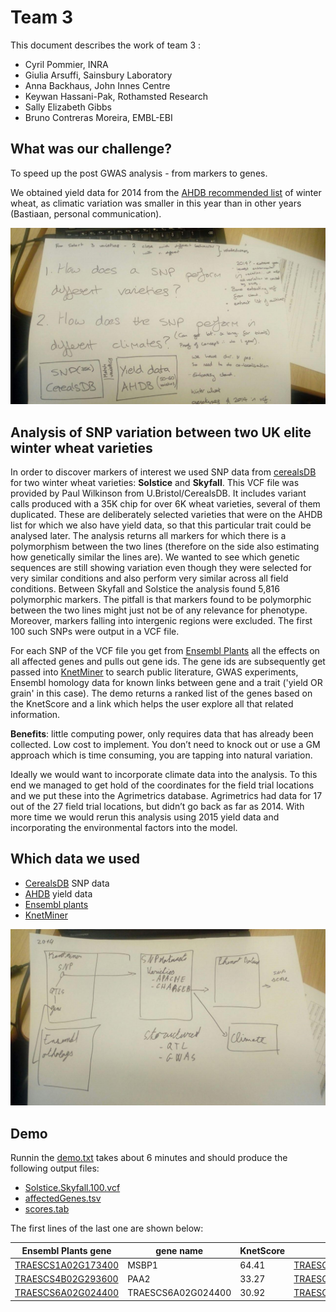 # Team 3

This document describes the work of team 3 :
+ Cyril Pommier, INRA
+ Giulia Arsuffi, Sainsbury Laboratory
+ Anna Backhaus, John Innes Centre
+ Keywan Hassani-Pak, Rothamsted Research
+ Sally Elizabeth Gibbs
+ Bruno Contreras Moreira, EMBL-EBI

## What was our challenge?

To speed up the post GWAS analysis - from markers to genes.

We obtained yield data for 2014 from the [AHDB recommended list](https://cereals.ahdb.org.uk) of winter wheat, 
as climatic variation was smaller in this year than in other years (Bastiaan, personal communication).   

![main questions](pics/photo_2019-03-08_15-55-22.jpg)

## Analysis of SNP variation between two UK elite winter wheat varieties

In order to discover markers of interest we used SNP data from [cerealsDB](http://www.cerealsdb.uk.net/cerealgenomics/CerealsDB/indexNEW.php) 
for two winter wheat varieties: **Solstice** and **Skyfall**. This VCF file was provided by Paul Wilkinson from U.Bristol/CerealsDB.
It includes variant calls produced with a 35K chip for over 6K wheat varieties, several of them duplicated.
These are deliberately selected varieties that were on the AHDB list for which we also have yield data, so that this particular trait could be analysed later. The analysis returns all markers for which there is a polymorphism between the two lines (therefore on the side also estimating how genetically similar the lines are). 
We wanted to see which genetic sequences are still showing variation even though they were selected for very similar conditions and also perform very similar across all field conditions. Between Skyfall and Solstice the analysis found 5,816 polymorphic markers. The pitfall is that markers found to be polymorphic between the two lines might just not be of any relevance for phenotype. Moreover, markers falling into intergenic regions were excluded. The first 100 such SNPs were output in a VCF file. 

For each SNP of the VCF file you get from [Ensembl Plants](http://plants.ensembl.org) all the effects on all affected genes and pulls out gene ids. The gene ids are subsequently get passed into [KnetMiner](http://knetminer.rothamsted.ac.uk/) to search public literature, GWAS experiments, Ensembl homology data for known links between gene and a trait ('yield OR grain' in this case). The demo returns a ranked list of the genes based on the KnetScore and a link which helps the user explore all that related information.

**Benefits**: little computing power, only requires data that has already been collected. Low cost to implement. You don’t need to knock out or use a GM approach which is time consuming, you are tapping into natural variation.

Ideally we would want to incorporate climate data into the analysis. To this end we managed to get hold of the coordinates for the field trial locations and we put these into the Agrimetrics database. Agrimetrics had data for 17 out of the 27 field trial locations, but didn’t go back as far as 2014. With more time we would rerun this analysis using 2015 yield data and incorporating the environmental factors into the model.

## Which data we used

* [CerealsDB](http://www.cerealsdb.uk.net/cerealgenomics/CerealsDB/indexNEW.php) SNP data
* [AHDB](https://cereals.ahdb.org.uk) yield data
* [Ensembl plants](http://plants.ensembl.org)
* [KnetMiner](http://knetminer.rothamsted.ac.uk)

![main data types and sources](pics/photo_2019-03-08_15-55-26.jpg)

## Demo

Runnin the [demo.txt](demo.txt) takes about 6 minutes and should produce the following output files:
+ [Solstice.Skyfall.100.vcf](./Solstice.Skyfall.100.vcf)
+ [affectedGenes.tsv](./affectedGenes.tsv)
+ [scores.tab](./scores.tab)

The first lines of the last one are shown below:

| Ensembl Plants gene | gene name | KnetScore | KnetMiner URL |
| ------------------- | --------- | --------- | ------------- |
| [TRAESCS1A02G173400](http://plants.ensembl.org/Triticum_aestivum/Gene/Summary?g=TRAESCS1A02G173400) | MSBP1 | 64.41 | [TRAESCS1A02G173400&keyword=yield+grain](http://knetminer.rothamsted.ac.uk/wheatknet/genepage?list=TRAESCS1A02G173400&keyword=yield+grain) |
| [TRAESCS4B02G293600](http://plants.ensembl.org/Triticum_aestivum/Gene/Summary?g=TRAESCS4B02G293600)	| PAA2 |	33.27	| [TRAESCS4B02G293600&keyword=yield+grain](http://knetminer.rothamsted.ac.uk/wheatknet/genepage?list=TRAESCS4B02G293600&keyword=yield+grain)|
| [TRAESCS6A02G024400](http://plants.ensembl.org/Triticum_aestivum/Gene/Summary?g=TRAESCS6A02G024400)	| TRAESCS6A02G024400	| 30.92 | [TRAESCS6A02G024400&keyword=yield+grain](http://knetminer.rothamsted.ac.uk/wheatknet/genepage?list=TRAESCS6A02G024400&keyword=yield+grain) |

